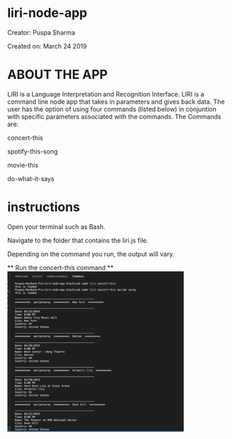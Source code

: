 # liri-node-app
Creator: Puspa Sharma

Created on: March 24 2019

# ABOUT THE APP
LIRI is a Language Interpretation and Recognition Interface. LIRI is a command line node app that takes in parameters and gives back data. The user has the option of using four commands (listed below) in conjuntion with specific parameters associated with the commands. The Commands are:

concert-this

spotify-this-song

movie-this

do-what-it-says


# instructions
Open your terminal such as Bash.

Navigate to the folder that contains the liri.js file.

Depending on the command you run, the output will vary.

 **  Run the concert-this command **
 <img src="screenshots/screen5.png" width="400px">

